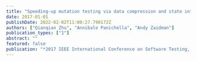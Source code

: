 ```yaml
---
title: "Speeding-up mutation testing via data compression and state infection"
date: 2017-01-01
publishDate: 2022-02-02T11:00:27.790172Z
authors: ["Qianqian Zhu", "Annibale Panichella", "Andy Zaidman"]
publication_types: ["1"]
abstract: ""
featured: false
publication: "*2017 IEEE International Conference on Software Testing, Verification and Validation Workshops (ICSTW)*"
---
```


